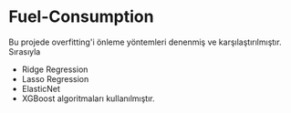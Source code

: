 # Fuel-Consumption

Bu projede overfitting'i önleme yöntemleri denenmiş ve karşılaştırılmıştır.
Sırasıyla
- Ridge Regression
- Lasso Regression
- ElasticNet
- XGBoost
algoritmaları kullanılmıştır.
